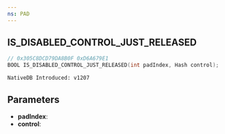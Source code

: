 ```yaml
---
ns: PAD
---
```

## IS_DISABLED_CONTROL_JUST_RELEASED

```c
// 0x305C8DCD79DA8B0F 0xD6A679E1
BOOL IS_DISABLED_CONTROL_JUST_RELEASED(int padIndex, Hash control);
```

```
NativeDB Introduced: v1207
```

## Parameters
* **padIndex**:
* **control**:
